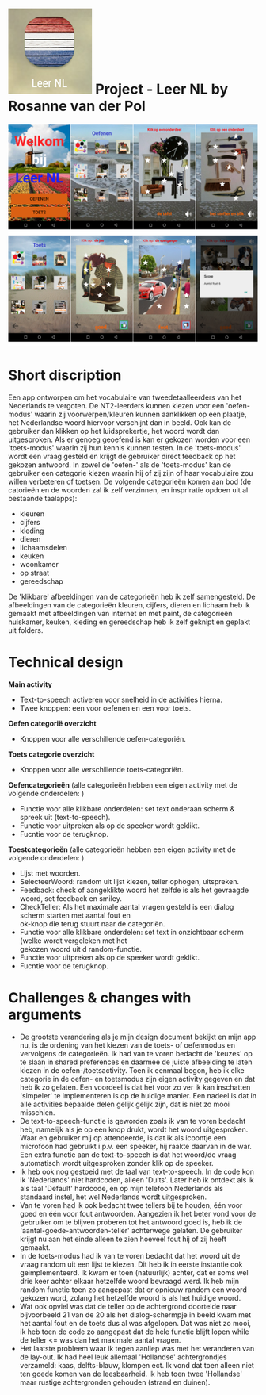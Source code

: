 ![icon](https://github.com/RosannevanderPol/Project/blob/master/doc/icon.png?raw=true) 
Project - Leer NL by Rosanne van der Pol
=================

![Screenshots1](https://github.com/RosannevanderPol/Project/blob/master/doc/Screenshots1.png?raw=true)
![Screenshots2](https://github.com/RosannevanderPol/Project/blob/master/doc/Screenshots2.png?raw=true)

# Short discription
Een app ontworpen om het vocabulaire van tweedetaalleerders van het Nederlands te vergoten. De NT2-leerders kunnen kiezen voor een 'oefen-modus' waarin zij voorwerpen/kleuren kunnen aanklikken op een plaatje, het Nederlandse woord hiervoor verschijnt dan in beeld. Ook kan de gebruiker dan klikken op het luidsprekertje, het woord wordt dan uitgesproken. Als er genoeg geoefend is kan er gekozen worden voor een 'toets-modus' waarin zij hun kennis kunnen testen. In de 'toets-modus' wordt een vraag gesteld en krijgt de gebruiker direct feedback op het gekozen antwoord.
In zowel de 'oefen-' als de 'toets-modus' kan de gebruiker een categorie kiezen waarin hij of zij zijn of haar vocabulaire zou willen verbeteren of toetsen. De volgende categorieën komen aan bod (de catorieën en de woorden zal ik zelf verzinnen, en inspriratie opdoen uit al bestaande taalapps):
* kleuren
* cijfers
* kleding
* dieren
* lichaamsdelen
* keuken
* woonkamer
* op straat
* gereedschap

De 'klikbare' afbeeldingen van de categorieën heb ik zelf samengesteld. De afbeeldingen van de categorieën kleuren, cijfers, dieren en lichaam heb ik gemaakt met afbeeldingen van internet en met paint, de categorieën huiskamer, keuken, kleding en gereedschap heb ik zelf geknipt en geplakt uit folders.

# Technical design
**Main activity**
* Text-to-speech activeren voor snelheid in de activities hierna.
* Twee knoppen: een voor oefenen en een voor toets.

**Oefen categorië overzicht**
* Knoppen voor alle verschillende oefen-categoriën.

**Toets categorie overzicht**
* Knoppen voor alle verschillende toets-categoriën.

**Oefencategorieën** (alle categorieën hebben een eigen activity met de volgende onderdelen: )
* Functie voor alle klikbare onderdelen: set text onderaan scherm & spreek uit (text-to-speech).
* Functie voor uitpreken als op de speeker wordt geklikt.
* Fucntie voor de terugknop.

**Toestcategorieën** (alle categorieën hebben een eigen activity met de volgende onderdelen: )
* Lijst met woorden.
* SelecteerWoord: random uit lijst kiezen, teller ophogen, uitspreken.
* Feedback: check of aangeklikte woord het zelfde is als het gevraagde woord, set feedback en smiley.
* CheckTeller: Als het maximale aantal vragen gesteld is een dialog scherm starten met aantal fout en  
ok-knop die terug stuurt naar de categoriën.
* Functie voor alle klikbare onderdelen: set text in onzichtbaar scherm (welke wordt vergeleken met het  
gekozen woord uit d random-functie.
* Functie voor uitpreken als op de speeker wordt geklikt.
* Fucntie voor de terugknop.

# Challenges & changes with arguments
* De grootste verandering als je mijn design document bekijkt en mijn app nu, is de ordening van het kiezen van de toets- of oefenmodus en vervolgens de categorieën. Ik had van te voren bedacht de 'keuzes' op te slaan in shared preferences en daarmee de juiste afbeelding te laten kiezen in de oefen-/toetsactivity. Toen ik eenmaal begon, heb ik elke categorie in de oefen- en toetsmodus zijn eigen activity gegeven en dat heb ik zo gelaten. Een voordeel is dat het voor zo ver ik kan inschatten 'simpeler' te implementeren is op de huidige manier. Een nadeel is dat in alle activities bepaalde delen gelijk gelijk zijn, dat is niet zo mooi misschien.
* De text-to-speech-functie is geworden zoals ik van te voren bedacht heb, namelijk als je op een knop drukt, wordt het woord uitgesproken. Waar en gebruiker mij op attendeerde, is dat ik als icoontje een microfoon had gebruikt i.p.v. een speeker, hij raakte daarvan in de war. Een extra functie aan de text-to-speech is dat het woord/de vraag automatisch wordt uitgesproken zonder klik op de speeker. 
* Ik heb ook nog gestoeid met de taal van text-to-speech. In de code kon ik 'Nederlands' niet hardcoden, alleen 'Duits'. Later heb ik ontdekt als ik als taal 'Default' hardcode, en op mijn telefoon Nederlands als standaard instel, het wel Nederlands wordt uitgesproken. 
* Van te voren had ik ook bedacht twee tellers bij te houden, één voor goed en één voor fout antwoorden. Aangezien ik het beter vond voor de gebruiker om te blijven proberen tot het antwoord goed is, heb ik de 'aantal-goede-antwoorden-teller' achterwege gelaten. De gebruiker krijgt nu aan het einde alleen te zien hoeveel fout hij of zij heeft gemaakt.
* In de toets-modus had ik van te voren bedacht dat het woord uit de vraag random uit een lijst te kiezen. Dit heb ik in eerste instantie ook geimplementeerd. Ik kwam er toen (natuurlijk) achter, dat er soms wel drie keer achter elkaar hetzelfde woord bevraagd werd. Ik heb mijn random functie toen zo aangepast dat er opnieuw random een woord gekozen word, zolang het hetzelfde woord is als het huidige woord. 
* Wat ook opviel was dat de teller op de achtergrond doortelde naar bijvoorbeeld 21 van de 20 als het dialog-schermpje in beeld kwam met het aantal fout en de toets dus al was afgelopen. Dat was niet zo mooi, ik heb toen de code zo aangepast dat de hele functie blijft lopen while de teller <= was dan het maximale aantal vragen. 
* Het laatste probleem waar ik tegen aanliep was met het veranderen van de lay-out. Ik had heel leuk allemaal 'Hollandse' achtergrondjes verzameld: kaas, delfts-blauw, klompen ect. Ik vond dat toen alleen niet ten goede komen van de leesbaarheid. Ik heb toen twee 'Hollandse' maar rustige achtergronden gehouden (strand en duinen). 
